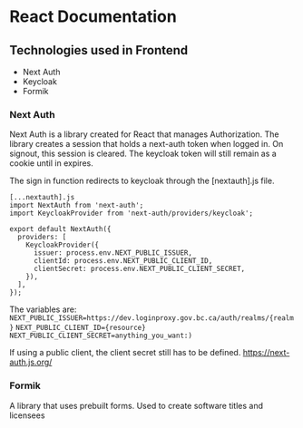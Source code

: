 
# React Documentation

## Technologies used in Frontend
- Next Auth
- Keycloak
- Formik

### Next Auth

Next Auth is a library created for React that manages Authorization. The library creates a session that holds a next-auth token when logged in. On signout, this session is cleared. The keycloak token will still remain as a cookie until in expires. 

The sign in function redirects to keycloak through the [nextauth].js file.
```
[...nextauth].js
import NextAuth from 'next-auth';
import KeycloakProvider from 'next-auth/providers/keycloak';

export default NextAuth({
  providers: [
    KeycloakProvider({
      issuer: process.env.NEXT_PUBLIC_ISSUER,
      clientId: process.env.NEXT_PUBLIC_CLIENT_ID,
      clientSecret: process.env.NEXT_PUBLIC_CLIENT_SECRET,
    }),
  ],
});
```

The variables are:
`NEXT_PUBLIC_ISSUER=https://dev.loginproxy.gov.bc.ca/auth/realms/{realm}`
`NEXT_PUBLIC_CLIENT_ID={resource}`
`NEXT_PUBLIC_CLIENT_SECRET=anything_you_want:)`

If using a public client, the client secret still has to be defined.
https://next-auth.js.org/


### Formik

A library that uses prebuilt forms. Used to create software titles and licensees 